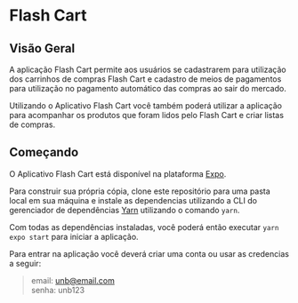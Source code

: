 # Flash Cart

## Visão Geral

A aplicação Flash Cart permite aos usuários se cadastrarem para utilização dos carrinhos de compras Flash Cart e cadastro de meios de pagamentos para utilização no
pagamento automático das compras ao sair do mercado.

Utilizando o Aplicativo Flash Cart você também poderá utilizar a aplicação para acompanhar os produtos que foram lidos pelo Flash Cart e criar listas de compras.

## Começando

O Aplicativo Flash Cart está disponível na plataforma [Expo](https://expo.io/ "Expo página inicial").

Para construir sua própria cópia, clone este repositório para uma pasta local em sua máquina e instale as dependencias utilizando a CLI do gerenciador de dependências
[Yarn](https://yarnpkg.com "yarn cli documentação") utilizando o comando `yarn`.

Com todas as dependências instaladas, você poderá então executar `yarn expo start` para iniciar a aplicação.

Para entrar na aplicação você deverá criar uma conta ou usar as credencias a seguir:
> email: unb@email.com<br />
> senha: unb123
